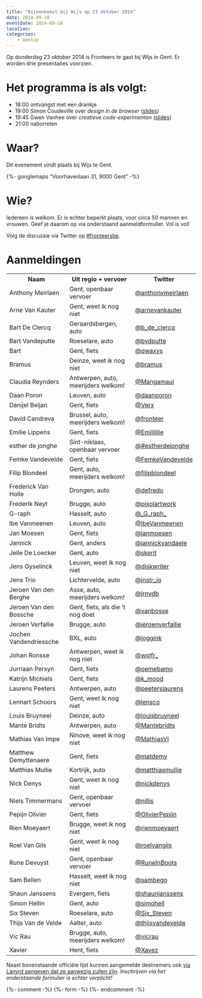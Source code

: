 ```yaml
---
title: "Bijeenkomst bij Wijs op 23 oktober 2014"
date: 2014-09-18
eventdate: 2014-09-18
location:
categories:
    - meetup
---
```

Op donderdag 23 oktober 2014 is Fronteers te gast bij Wijs in Gent. Er worden drie presentaties voorzien.

# Het programma is als volgt:

* 18:00 ontvangst met een drankje
* 19:00 Simon Coudeville over _design in de browser_ ([slides](http://simoncoudeville.github.io/webdesign-in-the-browser/#/))
* 19:45 Gwen Vanhee over _creatieve code-experimenten_ ([slides](/_downloads/bijeenkomsten/gwenvanhee-init-canvas.pdf))
* 21:00 naborrelen

# Waar?

Dit evenement vindt plaats bij Wijs te Gent.

{%- googlemaps "Voorhavenlaan 31, 9000 Gent" -%}

# Wie?

Iedereen is welkom. Er is echter beperkt plaats, voor circa 50 mannen en vrouwen. Geef je daarom op via onderstaand aanmeldformulier. Vol is vol!

Volg de discussie via Twitter op [#fronteersbe](https://twitter.com/search?q=%23fronteersbe).

# Aanmeldingen

<table>
<tr>
<th>Naam</th>
<th>Uit regio + vervoer</th>
<th>Twitter</th>
</tr>
<tr>
<td>Anthony Meirlaen</td>
<td>Gent, openbaar vervoer</td>
<td><a href="https://twitter.com/anthonymeirlaen" rel="nofollow">@anthonymeirlaen</a></td>
</tr>
<tr>
<td>Arne Van Kauter</td>
<td>Gent, weet ik nog niet</td>
<td><a href="https://twitter.com/arnevankauter" rel="nofollow">@arnevankauter</a></td>
</tr>
<tr>
<td>Bart De Clercq</td>
<td>Geraardsbergen, auto</td>
<td><a href="https://twitter.com/b_de_clercq" rel="nofollow">@b_de_clercq</a></td>
</tr>
<tr>
<td>Bart Vandeputte</td>
<td>Roeselare, auto</td>
<td><a href="https://twitter.com/bvdputte" rel="nofollow">@bvdputte</a></td>
</tr>
<tr>
<td>Bart</td>
<td>Gent, fiets</td>
<td><a href="https://twitter.com/qwaxys" rel="nofollow">@qwaxys</a></td>
</tr>
<tr>
<td>Bramus</td>
<td>Deinze, weet ik nog niet</td>
<td><a href="https://twitter.com/bramus" rel="nofollow">@bramus</a></td>
</tr>
<tr>
<td>Claudia Reynders</td>
<td>Antwerpen, auto, meerijders welkom!</td>
<td><a href="https://twitter.com/Mangamaui" rel="nofollow">@Mangamaui</a></td>
</tr>
<tr>
<td>Daan Poron</td>
<td>Leuven, auto</td>
<td><a href="https://twitter.com/daanporon" rel="nofollow">@daanporon</a></td>
</tr>
<tr>
<td>Danijel Beljan</td>
<td>Gent, fiets</td>
<td><a href="https://twitter.com/Verx" rel="nofollow">@Verx</a></td>
</tr>
<tr>
<td>David Candreva</td>
<td>Brussel, auto, meerijders welkom!</td>
<td><a href="https://twitter.com/fronteer" rel="nofollow">@fronteer</a></td>
</tr>
<tr>
<td>Emilie Lippens</td>
<td>Gent, fiets</td>
<td><a href="https://twitter.com/Emilililie" rel="nofollow">@Emilililie</a></td>
</tr>
<tr>
<td>esther de jonghe</td>
<td>Sint-niklaas, openbaar vervoer</td>
<td><a href="https://twitter.com/#estherdejonghe" rel="nofollow">@#estherdejonghe</a></td>
</tr>
<tr>
<td>Femke Vandevelde</td>
<td>Gent, fiets</td>
<td><a href="https://twitter.com/FemkeVandevelde" rel="nofollow">@FemkeVandevelde</a></td>
</tr>
<tr>
<td>Filip Blondeel</td>
<td>Gent, auto, meerijders welkom!</td>
<td><a href="https://twitter.com/filipblondeel" rel="nofollow">@filipblondeel</a></td>
</tr>
<tr>
<td>Frederick Van Holle</td>
<td>Drongen, auto</td>
<td><a href="https://twitter.com/defredo" rel="nofollow">@defredo</a></td>
</tr>
<tr>
<td>Frederik Neyt</td>
<td>Brugge, auto</td>
<td><a href="https://twitter.com/pixolartwork" rel="nofollow">@pixolartwork</a></td>
</tr>
<tr>
<td>G-raph</td>
<td>Hasselt, auto</td>
<td><a href="https://twitter.com/_G_raph_" rel="nofollow">@_G_raph_</a></td>
</tr>
<tr>
<td>Ibe Vanmeenen</td>
<td>Leuven, auto</td>
<td><a href="https://twitter.com/IbeVanmeenen" rel="nofollow">@IbeVanmeenen</a></td>
</tr>
<tr>
<td>Jan Moesen</td>
<td>Gent, fiets</td>
<td><a href="https://twitter.com/janmoesen" rel="nofollow">@janmoesen</a></td>
</tr>
<tr>
<td>Jannick</td>
<td>Gent, anders</td>
<td><a href="https://twitter.com/jannickvandaele" rel="nofollow">@jannickvandaele</a></td>
</tr>
<tr>
<td>Jelle De Loecker</td>
<td>Gent, auto</td>
<td><a href="https://twitter.com/skerit" rel="nofollow">@skerit</a></td>
</tr>
<tr>
<td>Jens Gyselinck</td>
<td>Leuven, weet ik nog niet</td>
<td><a href="https://twitter.com/diskwriter" rel="nofollow">@diskwriter</a></td>
</tr>
<tr>
<td>Jens Trio</td>
<td>Lichtervelde, auto</td>
<td><a href="https://twitter.com/jnstr_io" rel="nofollow">@jnstr_io</a></td>
</tr>
<tr>
<td>Jeroen Van den Berghe</td>
<td>Asse, auto, meerijders welkom!</td>
<td><a href="https://twitter.com/jrnvdb" rel="nofollow">@jrnvdb</a></td>
</tr>
<tr>
<td>Jeroen Van den Bossche</td>
<td>Gent, fiets, als die 't nog doet</td>
<td><a href="https://twitter.com/vanbosse" rel="nofollow">@vanbosse</a></td>
</tr>
<tr>
<td>Jeroen Verfallie</td>
<td>Brugge, auto</td>
<td><a href="https://twitter.com/jeroenverfallie" rel="nofollow">@jeroenverfallie</a></td>
</tr>
<tr>
<td>Jochen Vandendriessche</td>
<td>BXL, auto</td>
<td><a href="https://twitter.com/joggink" rel="nofollow">@joggink</a></td>
</tr>
<tr>
<td>Johan Ronsse</td>
<td>Antwerpen, weet ik nog niet</td>
<td><a href="https://twitter.com/wolfr_" rel="nofollow">@wolfr_</a></td>
</tr>
<tr>
<td>Jurriaan Persyn</td>
<td>Gent, fiets</td>
<td><a href="https://twitter.com/oemebamo" rel="nofollow">@oemebamo</a></td>
</tr>
<tr>
<td>Katrijn Michiels</td>
<td>Gent, fiets</td>
<td><a href="https://twitter.com/k_mood" rel="nofollow">@k_mood</a></td>
</tr>
<tr>
<td>Laurens Peeters</td>
<td>Antwerpen, auto</td>
<td><a href="https://twitter.com/peeterslaurens" rel="nofollow">@peeterslaurens</a></td>
</tr>
<tr>
<td>Lennart Schoors</td>
<td>Gent, weet ik nog niet</td>
<td><a href="https://twitter.com/lensco" rel="nofollow">@lensco</a></td>
</tr>
<tr>
<td>Louis Bruyneel</td>
<td>Deinze, auto</td>
<td><a href="https://twitter.com/louisbruyneel" rel="nofollow">@louisbruyneel</a></td>
</tr>
<tr>
<td>Mante Bridts </td>
<td>Antwerpen, auto</td>
<td><a href="https://twitter.com/Mantebridts" rel="nofollow">@Mantebridts</a></td>
</tr>
<tr>
<td>Mathias Van Impe</td>
<td>Ninove, weet ik nog niet</td>
<td><a href="https://twitter.com/MathiasVI" rel="nofollow">@MathiasVI</a></td>
</tr>
<tr>
<td>Matthew Demyttenaere</td>
<td>Gent, fiets</td>
<td><a href="https://twitter.com/matdemy" rel="nofollow">@matdemy</a></td>
</tr>
<tr>
<td>Matthias Mullie</td>
<td>Kortrijk, auto</td>
<td><a href="https://twitter.com/matthiasmullie" rel="nofollow">@matthiasmullie</a></td>
</tr>
<tr>
<td>Nick Denys</td>
<td>Gent, weet ik nog niet</td>
<td><a href="https://twitter.com/nickdenys" rel="nofollow">@nickdenys</a></td>
</tr>
<tr>
<td>Niels Timmermans</td>
<td>Gent, openbaar vervoer</td>
<td><a href="https://twitter.com/nillis" rel="nofollow">@nillis</a></td>
</tr>
<tr>
<td>Pepijn Olivier</td>
<td>Gent, fiets</td>
<td><a href="https://twitter.com/OlivierPepijn" rel="nofollow">@OlivierPepijn</a></td>
</tr>
<tr>
<td>Rien Moeyaert</td>
<td>Brugge, weet ik nog niet</td>
<td><a href="https://twitter.com/rienmoeyaert" rel="nofollow">@rienmoeyaert</a></td>
</tr>
<tr>
<td>Roel Van Gils</td>
<td>Gent, weet ik nog niet</td>
<td><a href="https://twitter.com/roelvangils" rel="nofollow">@roelvangils</a></td>
</tr>
<tr>
<td>Rune Devuyst</td>
<td>Gent, openbaar vervoer</td>
<td><a href="https://twitter.com/RuneInBoots" rel="nofollow">@RuneInBoots</a></td>
</tr>
<tr>
<td>Sam Bellen</td>
<td>Hasselt, weet ik nog niet</td>
<td><a href="https://twitter.com/sambego" rel="nofollow">@sambego</a></td>
</tr>
<tr>
<td>Shaun Janssens</td>
<td>Evergem, fiets</td>
<td><a href="https://twitter.com/shaunjanssens" rel="nofollow">@shaunjanssens</a></td>
</tr>
<tr>
<td>Simon Hellin</td>
<td>Gent, auto</td>
<td><a href="https://twitter.com/simohell" rel="nofollow">@simohell</a></td>
</tr>
<tr>
<td>Six Steven</td>
<td>Roeselare, auto</td>
<td><a href="https://twitter.com/Six_Steven" rel="nofollow">@Six_Steven</a></td>
</tr>
<tr>
<td>Thijs Van de Velde</td>
<td>Aalter, auto</td>
<td><a href="https://twitter.com/thijsvandevelde" rel="nofollow">@thijsvandevelde</a></td>
</tr>
<tr>
<td>Vic Rau</td>
<td>Brugge, auto, meerijders welkom!</td>
<td><a href="https://twitter.com/vicrau" rel="nofollow">@vicrau</a></td>
</tr>
<tr>
<td>Xavier</td>
<td>Hent, fiets</td>
<td><a href="https://twitter.com/Xavez" rel="nofollow">@Xavez</a></td>
</tr>
</table>


Naast bovenstaande officiële lijst kunnen aangemelde deelnemers ook [via Lanyrd aangeven dat ze aanwezig zullen zijn](http://lanyrd.com/2014/fronteersbe-wijs/). *Inschrijven via het onderstaande formulier is echter verplicht!*

{%- comment -%}
{%- form -%}
{%- endcomment -%}
